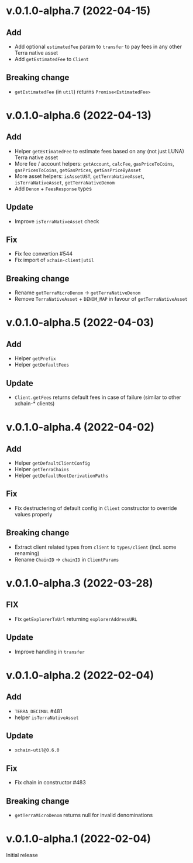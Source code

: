 # v.0.1.0-alpha.7 (2022-04-15)

## Add

- Add optional `estimatedFee` param to `transfer` to pay fees in any other Terra native asset
- Add `getEstimatedFee` to `Client`

## Breaking change

- `getEstimatedFee` (in `util`) returns `Promise<EstimatedFee>`

# v.0.1.0-alpha.6 (2022-04-13)

## Add

- Helper `getEstimatedFee` to estimate fees based on any (not just LUNA) Terra native asset
- More fee / account helpers: `getAccount`, `calcFee`, `gasPriceToCoins`, `gasPricesToCoins`, `getGasPrices`, `getGasPriceByAsset`
- More asset helpers: `isAssetUST`, `getTerraNativeAsset`, `isTerraNativeAsset`, `getTerraNativeDenom`
- Add `Denom` + `FeesResponse` types

## Update

- Improve `isTerraNativeAsset` check

## Fix

- Fix fee convertion #544
- Fix import of `xchain-client|util`

## Breaking change

- Rename `getTerraMicroDenom` -> `getTerraNativeDenom`
- Remove `TerraNativeAsset` + `DENOM_MAP` in favour of `getTerraNativeAsset`

# v.0.1.0-alpha.5 (2022-04-03)

## Add

- Helper `getPrefix`
- Helper `getDefaultFees`

## Update

- `Client.getFees` returns default fees in case of failure (similar to other xchain-\* clients)

# v.0.1.0-alpha.4 (2022-04-02)

## Add

- Helper `getDefaultClientConfig`
- Helper `getTerraChains`
- Helper `getDefaultRootDerivationPaths`

## Fix

- Fix destructering of default config in `Client` constructor to override values properly

## Breaking change

- Extract client related types from `client` to `types/client` (incl. some renaming)
- Rename `ChainID` -> `chainID` in `ClientParams`

# v.0.1.0-alpha.3 (2022-03-28)

## FIX

- Fix `getExplorerTxUrl` returning `explorerAddressURL`

## Update

- Improve handling in `transfer`

# v.0.1.0-alpha.2 (2022-02-04)

## Add

- `TERRA_DECIMAL` #481
- helper `isTerraNativeAsset`

## Update

- `xchain-util@0.6.0`

## Fix

- Fix chain in constructor #483

## Breaking change

- `getTerraMicroDenom` returns null for invalid denominations

# v.0.1.0-alpha.1 (2022-02-04)

Initial release
